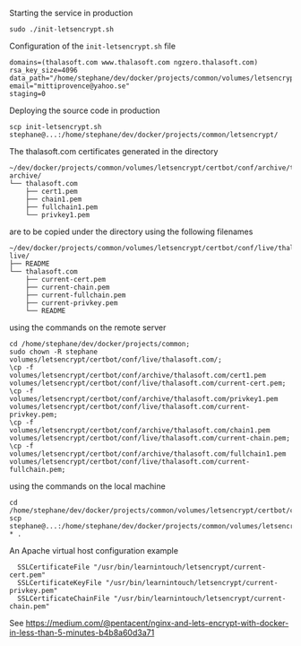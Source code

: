 Starting the service in production
```  
sudo ./init-letsencrypt.sh
```

Configuration of the `init-letsencrypt.sh` file
```  
domains=(thalasoft.com www.thalasoft.com ngzero.thalasoft.com)
rsa_key_size=4096
data_path="/home/stephane/dev/docker/projects/common/volumes/letsencrypt/certbot"
email="mittiprovence@yahoo.se"
staging=0
```  
Deploying the source code in production
```  
scp init-letsencrypt.sh stephane@...:/home/stephane/dev/docker/projects/common/letsencrypt/
```  

The thalasoft.com certificates generated in the directory
```  
~/dev/docker/projects/common/volumes/letsencrypt/certbot/conf/archive/thalasoft.com
archive/
└── thalasoft.com
    ├── cert1.pem
    ├── chain1.pem
    ├── fullchain1.pem
    └── privkey1.pem
```  
are to be copied under the directory using the following filenames
```  
~/dev/docker/projects/common/volumes/letsencrypt/certbot/conf/live/thalasoft.com
live/
├── README
└── thalasoft.com
    ├── current-cert.pem
    ├── current-chain.pem
    ├── current-fullchain.pem
    ├── current-privkey.pem
    └── README
```  
using the commands on the remote server
```  
cd /home/stephane/dev/docker/projects/common;
sudo chown -R stephane volumes/letsencrypt/certbot/conf/live/thalasoft.com/;
\cp -f volumes/letsencrypt/certbot/conf/archive/thalasoft.com/cert1.pem volumes/letsencrypt/certbot/conf/live/thalasoft.com/current-cert.pem;
\cp -f volumes/letsencrypt/certbot/conf/archive/thalasoft.com/privkey1.pem volumes/letsencrypt/certbot/conf/live/thalasoft.com/current-privkey.pem;
\cp -f volumes/letsencrypt/certbot/conf/archive/thalasoft.com/chain1.pem volumes/letsencrypt/certbot/conf/live/thalasoft.com/current-chain.pem;
\cp -f volumes/letsencrypt/certbot/conf/archive/thalasoft.com/fullchain1.pem volumes/letsencrypt/certbot/conf/live/thalasoft.com/current-fullchain.pem;
```  
using the commands on the local machine
```  
cd /home/stephane/dev/docker/projects/common/volumes/letsencrypt/certbot/conf/live/thalasoft.com;
scp stephane@...:/home/stephane/dev/docker/projects/common/volumes/letsencrypt/certbot/conf/live/thalasoft.com/current-* .
```  

An Apache virtual host configuration example
```  
  SSLCertificateFile "/usr/bin/learnintouch/letsencrypt/current-cert.pem"
  SSLCertificateKeyFile "/usr/bin/learnintouch/letsencrypt/current-privkey.pem"
  SSLCertificateChainFile "/usr/bin/learnintouch/letsencrypt/current-chain.pem"
```  

See https://medium.com/@pentacent/nginx-and-lets-encrypt-with-docker-in-less-than-5-minutes-b4b8a60d3a71

